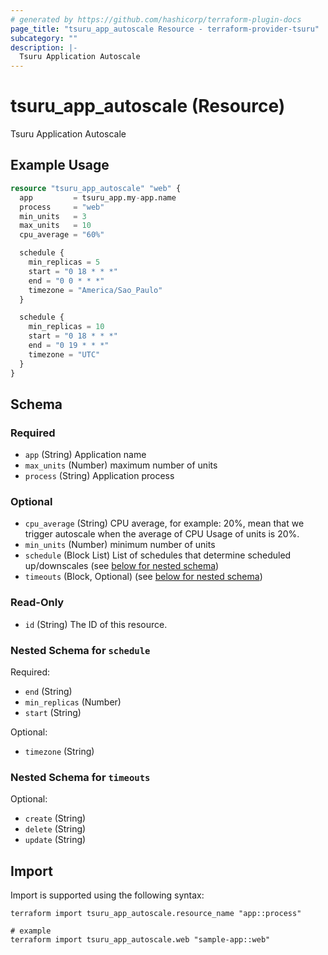 ```yaml
---
# generated by https://github.com/hashicorp/terraform-plugin-docs
page_title: "tsuru_app_autoscale Resource - terraform-provider-tsuru"
subcategory: ""
description: |-
  Tsuru Application Autoscale
---
```


# tsuru_app_autoscale (Resource)

Tsuru Application Autoscale

## Example Usage

```terraform
resource "tsuru_app_autoscale" "web" {
  app         = tsuru_app.my-app.name
  process     = "web"
  min_units   = 3
  max_units   = 10
  cpu_average = "60%"

  schedule {
    min_replicas = 5
    start = "0 18 * * *"
    end = "0 0 * * *"
    timezone = "America/Sao_Paulo"
  }

  schedule {
    min_replicas = 10
    start = "0 18 * * *"
    end = "0 19 * * *"
    timezone = "UTC"
  }
}
```

<!-- schema generated by tfplugindocs -->
## Schema

### Required

- `app` (String) Application name
- `max_units` (Number) maximum number of units
- `process` (String) Application process

### Optional

- `cpu_average` (String) CPU average, for example: 20%, mean that we trigger autoscale when the average of CPU Usage of units is 20%.
- `min_units` (Number) minimum number of units
- `schedule` (Block List) List of schedules that determine scheduled up/downscales (see [below for nested schema](#nestedblock--schedule))
- `timeouts` (Block, Optional) (see [below for nested schema](#nestedblock--timeouts))

### Read-Only

- `id` (String) The ID of this resource.

<a id="nestedblock--schedule"></a>
### Nested Schema for `schedule`

Required:

- `end` (String)
- `min_replicas` (Number)
- `start` (String)

Optional:

- `timezone` (String)


<a id="nestedblock--timeouts"></a>
### Nested Schema for `timeouts`

Optional:

- `create` (String)
- `delete` (String)
- `update` (String)

## Import

Import is supported using the following syntax:

```shell
terraform import tsuru_app_autoscale.resource_name "app::process"

# example
terraform import tsuru_app_autoscale.web "sample-app::web"
```
